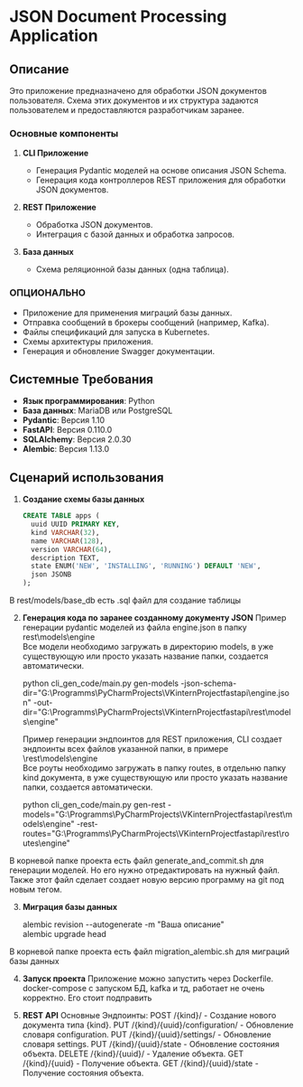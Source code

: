 # JSON Document Processing Application

## Описание

Это приложение предназначено для обработки JSON документов пользователя. Схема этих документов и их структура задаются пользователем и предоставляются разработчикам заранее.

### Основные компоненты

1. **CLI Приложение**
   - Генерация Pydantic моделей на основе описания JSON Schema.
   - Генерация кода контроллеров REST приложения для обработки JSON документов.

2. **REST Приложение**
   - Обработка JSON документов.
   - Интеграция с базой данных и обработка запросов.

3. **База данных**
   - Схема реляционной базы данных (одна таблица).

### ОПЦИОНАЛЬНО

- Приложение для применения миграций базы данных.
- Отправка сообщений в брокеры сообщений (например, Kafka).
- Файлы спецификаций для запуска в Kubernetes.
- Схемы архитектуры приложения.
- Генерация и обновление Swagger документации.

## Системные Требования

- **Язык программирования**: Python
- **База данных**: MariaDB или PostgreSQL
- **Pydantic**: Версия 1.10
- **FastAPI**: Версия 0.110.0
- **SQLAlchemy**: Версия 2.0.30
- **Alembic**: Версия 1.13.0

## Сценарий использования

1. **Создание схемы базы данных**

   ```sql
   CREATE TABLE apps (
     uuid UUID PRIMARY KEY,
     kind VARCHAR(32),
     name VARCHAR(128),
     version VARCHAR(64),
     description TEXT,
     state ENUM('NEW', 'INSTALLING', 'RUNNING') DEFAULT 'NEW',
     json JSONB
   );
В rest/models/base_db есть .sql файл для создание таблицы

2. **Генерация кода по заранее созданному документу JSON**
   Пример генерации pydantic моделей из файла engine.json в папку rest\models\engine\
   Все модели необходимо загружать в директорию models, в уже существующую или просто указать название папки, создается автоматически.
   
   python cli_gen_code/main.py gen-models -json-schema-dir="G:\Programms\PyCharmProjects\VKinternProjectfastapi\engine.json" -out-dir="G:\Programms\PyCharmProjects\VKinternProjectfastapi\rest\models\engine\" 
   
   
   Пример генерации эндпоинтов для REST приложения, CLI создает эндпоинты всех файлов указанной папки, в примере \rest\models\engine\
   Все роуты необходимо загружать в папку routes, в отдельню папку kind документа, в уже существующую или просто указать название папки, создается автоматически.
   
   python cli_gen_code/main.py gen-rest -models="G:\Programms\PyCharmProjects\VKinternProjectfastapi\rest\models\engine\" -rest-routes="G:\Programms\PyCharmProjects\VKinternProjectfastapi\rest\routes\engine\"

В корневой папке проекта есть файл generate_and_commit.sh для генерации моделей. Но его нужно отредактировать на нужный файл.
Также этот файл сделает создает новую версию программу на git под новым тегом.

3. **Миграция базы данных**
   
   alembic revision --autogenerate -m "Ваша описание"     
   alembic upgrade head

В корневой папке проекта есть файл migration_alembic.sh для миграций базы данных

4. **Запуск проекта**
   Приложение можно запустить через Dockerfile.
   docker-compose с запуском БД, kafka и тд, работает не очень корректно. Его стоит подправить

5. **REST API**
   Основные Эндпоинты:
      POST /{kind}/ - Создание нового документа типа {kind}.
      PUT /{kind}/{uuid}/configuration/ - Обновление словаря configuration.
      PUT /{kind}/{uuid}/settings/ - Обновление словаря settings.
      PUT /{kind}/{uuid}/state - Обновление состояния объекта.
      DELETE /{kind}/{uuid}/ - Удаление объекта.
      GET /{kind}/{uuid} - Получение объекта.
      GET /{kind}/{uuid}/state - Получение состояния объекта.
                                                

